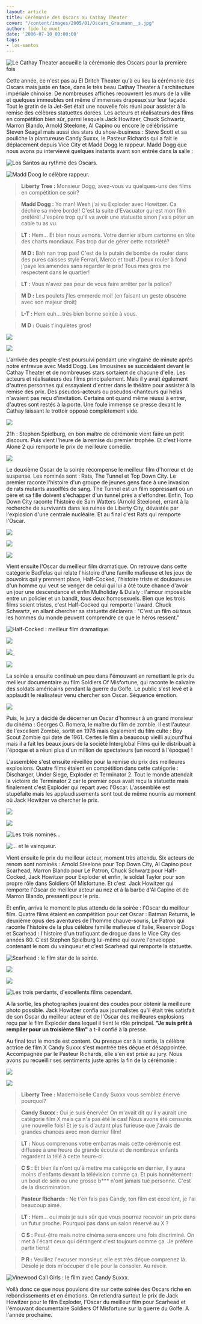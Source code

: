 ```yaml
---
layout: article
title: Cérémonie des Oscars au Cathay Theater
cover: "/content/images/2005/01/Oscars_Graumann__s.jpg"
author: fido_le_muet
date: '2006-07-10 00:00:00'
tags:
- los-santos
---
```


![Le Cathay Theater accueille la cérémonie des Oscars pour la première fois](  /content/images/2005/01/Oscars_Graumann__s.jpg)

Cette année, ce n'est pas au El Dritch Theater qu'à eu lieu la cérémonie des Oscars mais juste en face, dans le très beau Cathay Theater à l'architecture impériale chinoise. De nombreuses affiches recouvrent les murs de la ville et quelques immeubles ont même d'immenses&nbsp;drapeaux sur leur façade. Tout le gratin de la Jet-Set était une nouvelle fois réuni pour assister à la remise des célèbres statuettes dorées. Les acteurs et réalisateurs des films en compétition bien sûr, parmi lesquels Jack Howitzer, Chuck Schwartz, Marron Blando, Arnold Steelone, Al Capino&nbsp;ou encore le célébrissime Steven Seagal mais aussi des stars du show-business&nbsp;: Steve Scott et sa pouliche&nbsp;la plantureuse Candy Suxxx, le Pasteur Richards qui a fait le déplacement depuis Vice City et Madd Dogg le rappeur. Madd Dogg que nous avons pu interviewé quelques instants avant son entrée dans la salle :

![Los Santos au rythme des Oscars.](  /content/images/2005/01/Oscars_Affiche_Building.jpg)

![Madd Doog le célèbre rappeur.](  /content/images/2005/01/Oscars_Madd_Dogg.jpg)

> **Liberty Tree :** Monsieur Dogg, avez-vous vu quelques-uns des films en compétition ce soir?

> **Madd Dogg :** Yo man! Wesh j'ai vu Exploder avec Howitzer. Ca déchire sa mère bordel! C'est la suite d'Evacuator qui est mon film préféré! J'espère trop qu'il va avoir une statuette sinon j'vais péter un cable tu as vu.

> **LT :** Hem... Et bien nous verrons. Votre dernier album cartonne en tête des charts mondiaux. Pas trop dur de gérer cette notoriété?

> **M D :** Bah nan trop pas! C'est de la putain de bombe de rouler dans des pures caisses style Ferrari, Merco et tout! J'peux rouler à fond j'paye les amendes sans regarder le prix! Tous mes gros me respectent dans le quartier!

> **LT :** Vous n'avez pas peur de vous faire arrêter par la police?

> **M D :** Les poulets j'les emmerde moi! (en faisant un geste obscène avec son majeur droit)

> **L-T :** Hem euh... très bien bonne soirée à vous.

> **M D :** Ouais t'inquiètes gros!

![](  /content/images/2005/01/Oscars_Limo_1.jpg)

![](  /content/images/2005/01/Oscars_Limo_2.jpg)

L'arrivée des people s'est poursuivi pendant une vingtaine de minute après notre entrevue avec Madd Dogg. Les limousines se succédaient devant le Cathay Theater et de nombreuses stars sortaient de chacune d'elle. Les acteurs et réalisateurs des films principalement. Mais il y avait également d'autres personnes qui essayaient d'entrer dans le théâtre pour assister à la remise des prix. Des pseudos-acteurs ou pseudos-chanteurs qui hélas n'avaient pas reçu d'invitation. Certains ont quand même réussi à entrer, d'autres sont restés à la porte. Une foule immense se presse devant le Cathay laissant le trottoir opposé complètement vide.

![](  /content/images/2005/01/Oscars_Walk_Of_Fame.jpg)

21h : Stephen Spielburg, en bon maître de cérémonie vient faire un petit discours. Puis vient l'heure de la remise du premier trophée. Et c'est Home Alone 2 qui remporte le prix de meilleure comédie.

![](  /content/images/2005/01/Oscars_Home_Alone.jpg)

Le deuxième Oscar de la soirée récompense le meilleur film d'horreur et de suspense. Les nominés sont : Rats, The Tunnel et Top Down City. Le premier raconte l'histoire d'un groupe de jeunes gens face à une invasion de rats mutants assoiffés de sang. The Tunnel est un film oppressant où un père et sa fille doivent s'échapper d'un tunnel près à s'effondrer. Enfin, Top Down City raconte l'histoire de Sam Watters (Arnold Steelone), errant à la recherche de survivants dans les ruines de Liberty City, dévastée par l'explosion d'une centrale nucléaire. Et au final c'est Rats qui remporte l'Oscar.

![](  /content/images/2005/01/Oscars_Rats.jpg)

![](  /content/images/2005/01/Oscars_The_Tunnel.jpg)

![](  /content/images/2005/01/Oscars_Top_Down_City.jpg)

Vient ensuite l'Oscar du meilleur film dramatique. On retrouve dans cette catégorie Badfelas qui relate l'histoire d'une famille mafieuse et les jeux de pouvoirs qui y prennent place, Half-Cocked, l'histoire triste et douloureuse d'un homme qui veut se venger de celui qui lui a ôté toute chance d'avoir un jour une descendance et enfin Mulholiday & Dulaly : l'amour impossible entre un policier et un bandit, tous deux homosexuels. Bien que les trois films soient tristes, c'est Half-Cocked qui remporte l'award. Chuck Schwartz, en allant chercher sa statuette déclarera : "C'est un film où tous les hommes du monde peuvent comprendre ce que le héros ressent."

![Half-Cocked : meilleur film dramatique.](  /content/images/2005/01/Oscars_Half-Cocked.jpg)

![](  /content/images/2005/01/Oscars_Mulholiday___Dulaly.jpg)

![](  /content/images/2005/01/Oscars_Badfelas.jpg)\_

![](  /content/images/2005/01/Oscars_Soldier_Of_Misfortune.jpg)

La soirée a ensuite continué un peu dans l'émouvant en remettant le prix du meilleur documentaire au film Soldiers Of Misfortune, qui raconte le calvaire des soldats américains pendant la guerre du Golfe. Le public s'est levé et à applaudit le réalisateur venu chercher son Oscar. Séquence émotion.

![](  /content/images/2005/01/Oscars_Boy_Scout_Zombie.jpg)

Puis, le jury a décidé de décerner un Oscar d'honneur à un grand monsieur du cinéma : Georges O. Romera, le maître du film de zombie. Il est l'auteur de l'excellent Zombie, sortit en 1978 mais également du film culte : Boy Scout Zombie qui date de 1961. Certes le film a beaucoup vieilli aujourd'hui mais il a fait les beaux jours de la société Interglobal Films qui le distribuait à l'époque et a réuni plus d'un million de spectateurs (un record à l'époque) !

L'assemblée s'est ensuite réveillée pour la remise du prix des meilleures explosions. Quatre films étaient en compétition dans cette catégorie : Discharger, Under Siege, Exploder et Terminator 2. Tout le monde attendait la victoire de Terminator 2 car le premier opus avait reçu la statuette&nbsp;mais finalement c'est Exploder qui repart avec l'Oscar. L'assemblée est stupéfaite&nbsp;mais les applaudissements sont tout de même nourris au moment où Jack Howitzer va chercher le prix.

![](  /content/images/2005/01/Oscars_Terminator_2.jpg)

![](  /content/images/2005/01/Oscars_Discharger.jpg)

![Les trois nominés...](  /content/images/2005/01/Oscars_Affiche_Building.jpg)

![... et le vainqueur.](  /content/images/2005/01/Oscars_Exploder.jpg)

Vient ensuite le prix du meilleur acteur, moment très attendu. Six acteurs de renom sont nominés : Arnold Steelone pour Top Down City, Al Capino pour Scarhead, Marron Blando pour Le Patron, Chuck Schwarz pour Half-Cocked, Jack Howitzer pour Exploder et enfin, le soldat Taylor pour son propre rôle dans Soldiers Of Misfortune. Et c'est&nbsp; Jack Howitzer qui remporte l'Oscar de meilleur acteur au nez et à la barbe d'Al Capino et de Marron Blando, pressenti pour le prix.

Et enfin, arriva le moment le plus attendu de la soirée : l'Oscar du meilleur film. Quatre films étaient en compétition pour cet Oscar : Batman Returns, le deuxième opus des aventures de l'homme chauve-souris, Le Patron qui raconte l'histoire de la plus célèbre&nbsp;famille mafieuse d'Italie, Reservoir Dogs et Scarhead : l'histoire d'un trafiquant de drogue dans le Vice City des années 80. C'est Stephen Spielburg lui-même qui ouvre l'enveloppe contenant le nom du vainqueur et c'est Scarhead qui remporte la statuette.

![Scarhead : le film star de la soirée.](  /content/images/2005/01/scarhead.jpg)

![](  /content/images/2005/01/Oscars_Batman.jpg)

![](  /content/images/2005/01/Oscars_Le_Patron.jpg)

![Les trois perdants, d'excellents films cependant.](  /content/images/2005/01/Oscars_Reservoir_Dogs.jpg)

A la sortie, les photographes jouaient des coudes pour obtenir la meilleure photo possible. Jack Howitzer confia aux journalistes qu'il était très satisfait de son Oscar du meilleur acteur et de l'Oscar des meilleures explosions reçu par le film Exploder dans lequel il tient le rôle principal. **"Je suis prêt à rempiler pour un troisième film"** a t-il confié à la presse.

Au final tout le monde est content. Ou presque car à la sortie, la célèbre actrice de film X Candy Suxxx s'est montrée très déçue et désappointée. Accompagnée par le Pasteur Richards, elle s'en est prise au jury. Nous avons pu recueillir ses sentiments juste après la fin de la cérémonie :

![](  /content/images/2005/01/Oscars_Candy_Suxxx.jpg)

![](  /content/images/2005/01/Oscars_Pastor_Richards.jpg)

> **Liberty Tree :** Mademoiselle Candy Suxxx vous semblez énervé pourquoi?

> **Candy Suxxx :** Oui je suis énervée! On m'avait dit qu'il y aurait une catégorie film X mais ça n'a pas été le cas! Nous avons été censurés une nouvelle fois! Et je suis d'autant plus furieuse que j'avais de grandes chances avec mon dernier film!

> **LT :** Nous comprenons votre embarras mais cette cérémonie est diffusée à une heure de grande écoute et de nombreux enfants regardent la télé à cette heure-ci.

> **C S :** Et bien ils n'ont qu'à mettre ma catégorie en dernier, il y aura moins d'enfants devant la télévision comme ça. Et puis honnêtement: un bout de sein ou une grosse b\*\*\* n'ont jamais tué personne. C'est de la discrimination.

> **Pasteur Richards :** Ne t'en fais pas Candy, ton film est excellent, je l'ai beaucoup aimé.

> **LT :** Hem... oui mais je suis sûr que vous pourrez recevoir un prix dans un futur proche. Pourquoi pas dans un salon réservé au X ?

> **C S :** Peut-être mais notre cinéma sera encore une fois discriminé. On met à l'écart ceux qui dérangent c'est toujours comme ça. Je préfère partir tiens!

> **P R :** Veuillez l'excuser monsieur, elle est très déçue comprenez là. Désolé je dois m'occuper d'elle pour la consoler. Au revoir.

![Vinewood Call Girls : le film avec Candy Suxxx.](  /content/images/2005/01/Oscars_Vinewood_Call_Girls.jpg)

Voilà donc ce que nous pouvions dire sur cette soirée des Oscars riche en rebondissements et en émotions. On retiendra surtout le prix de Jack Howitzer pour le film Exploder, l'Oscar du meilleur film pour Scarhead et l'émouvant documentaire Soldiers Of Misfortune sur la guerre du Golfe. A l'année prochaine.

<!--kg-card-end: markdown-->
